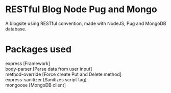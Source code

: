 # RESTful Blog Node Pug and Mongo
A blogsite using RESTful convention, made with NodeJS, Pug and MongoDB database.

# Packages used
express [Framework]  
body-parser [Parse data from user input]  
method-override [Force create Put and Delete method]  
express-sanitizer [Sanitizes script tag]  
mongoose [MongoDB client]  
